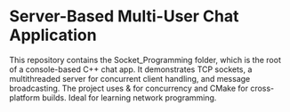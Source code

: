 # Server-Based Multi-User Chat Application

This repository contains the Socket_Programming folder, which is the root of a console-based C++ chat app. It demonstrates TCP sockets, a multithreaded server for concurrent client handling, and message broadcasting. The project uses <thread> & <mutex> for concurrency and CMake for cross-platform builds. Ideal for learning network programming.
